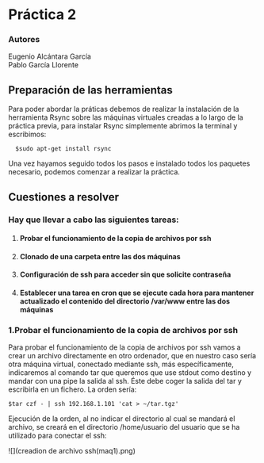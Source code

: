 # Práctica 2
### Autores
Eugenio Alcántara García  
Pablo García Llorente

## Preparación de las herramientas
Para poder abordar la práticas debemos de realizar la instalación de la herramienta Rsync sobre las máquinas virtuales creadas a lo largo de la práctica previa, para instalar Rsync simplemente abrimos la terminal y escribimos:

      $sudo apt-get install rsync 

Una vez hayamos seguido todos los pasos e instalado todos los paquetes necesario, podemos comenzar a realizar la práctica.  

## Cuestiones a resolver

### Hay que llevar a cabo las siguientes tareas:
1. #### Probar el funcionamiento de la copia de archivos por ssh
2. #### Clonado de una carpeta entre las dos máquinas
3. #### Configuración de ssh para acceder sin que solicite contraseña
4. #### Establecer una tarea en cron que se ejecute cada hora para mantener actualizado el contenido del directorio /var/www entre las dos máquinas

### 1.Probar el funcionamiento de la copia de archivos por ssh

Para probar el funcionamiento de la copia de archivos por ssh vamos a crear un archivo directamente en otro ordenador, que en nuestro caso sería otra máquina virtual, conectado mediante ssh, más específicamente, indicaremos al comando tar que queremos que use stdout como destino y mandar con una pipe la salida al ssh. Éste debe coger la salida del tar y escribirla en un fichero. La orden sería:

    $tar czf - | ssh 192.168.1.101 'cat > ~/tar.tgz'

Ejecución de la orden, al no indicar el directorio al cual se mandará el archivo, se creará en el directorio /home/usuario del usuario que se ha utilizado para conectar el ssh:

![](creadion de archivo ssh(maq1).png)
